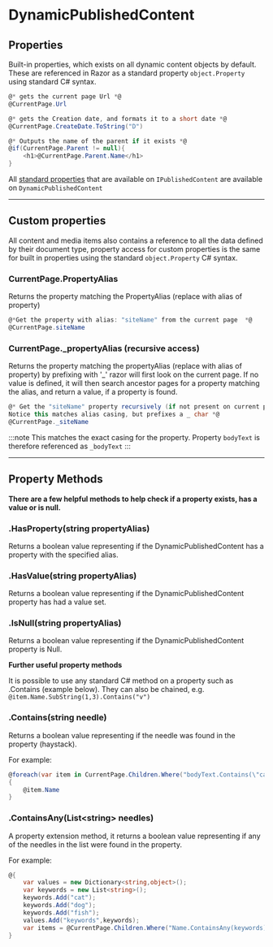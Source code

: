# DynamicPublishedContent

## Properties
Built-in properties, which exists on all dynamic content objects by default. These are referenced in Razor as a standard property
`object.Property` using standard C# syntax. 

```csharp
@* gets the current page Url *@
@CurrentPage.Url

@* gets the Creation date, and formats it to a short date *@
@CurrentPage.CreateDate.ToString("D")

@* Outputs the name of the parent if it exists *@
@if(CurrentPage.Parent != null){
    <h1>@CurrentPage.Parent.Name</h1>
}
```

All [standard properties](../IPublishedContent/Properties.md) that are available on `IPublishedContent` are available on `DynamicPublishedContent`

-----

## Custom properties
All content and media items also contains a reference to all the data defined by their document type, 
property access for custom properties is the same for built in properties using the standard 
`object.Property` C# syntax. 
	
### CurrentPage.PropertyAlias
Returns the property matching the PropertyAlias (replace with alias of property) 

```csharp
@*Get the property with alias: "siteName" from the current page  *@
@CurrentPage.siteName
```
	
### CurrentPage._propertyAlias (recursive access)
Returns the property matching the propertyAlias (replace with alias of property) 
by prefixing with '_' razor will first look on the current page. If no value is defined, it will then search ancestor pages for a property matching the alias, and return a value, if a property is found.

```csharp
@* Get the "siteName" property recursively (if not present on current page, traverse through page ancestors, 
Notice this matches alias casing, but prefixes a _ char *@
@CurrentPage._siteName
```

:::note
This matches the exact casing for the property.
Property `bodyText` is therefore referenced as `_bodyText`
:::

---

## Property Methods
**There are a few helpful methods to help check if a property exists, has a value or is null.**

### .HasProperty(string propertyAlias)
Returns a boolean value representing if the DynamicPublishedContent has a property with the specified alias.

### .HasValue(string propertyAlias)
Returns a boolean value representing if the DynamicPublishedContent property has had a value set.

### .IsNull(string propertyAlias)
Returns a boolean value representing if the DynamicPublishedContent property is Null.

**Further useful property methods**

It is possible to use any standard C# method on a property such as .Contains (example below). They can also be chained, e.g. `@item.Name.SubString(1,3).Contains("v")`

### .Contains(string needle)
Returns a boolean value representing if the needle was found in the property (haystack).

For example:

```csharp
@foreach(var item in CurrentPage.Children.Where("bodyText.Contains(\"cat\")"))
{
    @item.Name 
}
```

### .ContainsAny(List&lt;string&gt; needles)
A property extension method, it returns a boolean value representing if any of the needles in the list were found in the property.

For example:

```csharp
@{
    var values = new Dictionary<string,object>();
    var keywords = new List<string>();
    keywords.Add("cat");
    keywords.Add("dog");
    keywords.Add("fish");
    values.Add("keywords",keywords);
    var items = @CurrentPage.Children.Where("Name.ContainsAny(keywords)", values); 
}
```
